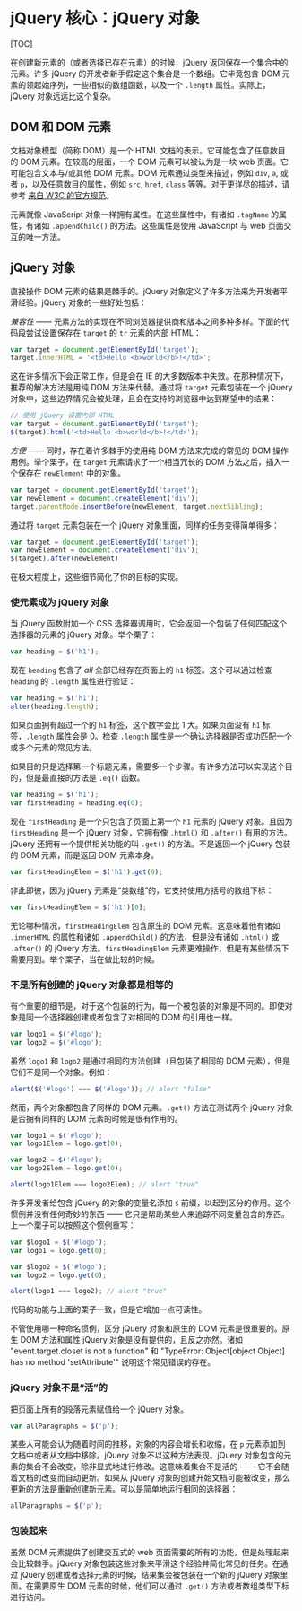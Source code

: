# jQuery 核心：jQuery 对象
[TOC]

在创建新元素的（或者选择已存在元素）的时候，jQuery 返回保存一个集合中的元素。许多 jQuery 的开发者新手假定这个集合是一个数组。它毕竟包含 DOM 元素的领起始序列，一些相似的数组函数，以及一个 `.length` 属性。实际上，jQuery 对象远远比这个复杂。

## DOM 和 DOM 元素
文档对象模型（简称 DOM）是一个 HTML 文档的表示。它可能包含了任意数目的 DOM 元素。在较高的层面，一个 DOM 元素可以被认为是一块 web 页面。它可能包含文本与/或其他 DOM 元素。DOM 元素通过类型来描述，例如 `div`, `a`, 或者 `p`，以及任意数目的属性，例如 `src`, `href`, `class` 等等。对于更详尽的描述，请参考 [来自 W3C 的官方规范](http://www.w3.org/TR/DOM-Level-2-Core/core.html#ID-745549614)。

元素就像 JavaScript 对象一样拥有属性。在这些属性中，有诸如 `.tagName` 的属性，有诸如 `.appendChild()` 的方法。这些属性是使用 JavaScript 与 web 页面交互的唯一方法。

## jQuery 对象
直接操作 DOM 元素的结果是棘手的。jQuery 对象定义了许多方法来为开发者平滑经验。jQuery 对象的一些好处包括：

*兼容性* —— 元素方法的实现在不同浏览器提供商和版本之间多种多样。下面的代码段尝试设置保存在 `target` 的 `tr` 元素的内部 HTML：
```js
var target = document.getElementById('target');
target.innerHTML = '<td>Hello <b>world</b>!</td>';
```

这在许多情况下会正常工作，但是会在 IE 的大多数版本中失效。在那种情况下，推荐的解决方法是用纯 DOM 方法来代替。通过将 `target` 元素包装在一个 jQuery 对象中，这些边界情况会被处理，且会在支持的浏览器中达到期望中的结果：
```js
// 使用 jQuery 设置内部 HTML
var target = document.getElementById('target');
$(target).html('<td>Hello <b>world</b>!</td>');
```

*方便* —— 同时，存在着许多棘手的使用纯 DOM 方法来完成的常见的 DOM 操作用例。举个栗子，在 `target` 元素请求了一个相当冗长的 DOM 方法之后，插入一个保存在 `newElement` 中的对象。
```js
var target = document.getElementById('target');
var newElement = document.createElement('div');
target.parentNode.insertBefore(newElement, target.nextSibling);
```

通过将 `target` 元素包装在一个 jQuery 对象里面，同样的任务变得简单得多：
```js
var target = document.getElementById('target');
var newElement = document.createElement('div');
$(target).after(newElement)
```

在极大程度上，这些细节简化了你的目标的实现。

### 使元素成为 jQuery 对象
当 jQuery 函数附加一个 CSS 选择器调用时，它会返回一个包装了任何匹配这个选择器的元素的 jQuery 对象。举个栗子：
```js
var heading = $('h1');
```

现在 `heading` 包含了 *all* 全部已经存在页面上的 `h1` 标签。这个可以通过检查 `heading` 的 `.length` 属性进行验证：
```js
var heading = $('h1');
alter(heading.length);
```

如果页面拥有超过一个的 `h1` 标签，这个数字会比 1 大。如果页面没有 `h1` 标签，`.length` 属性会是 0。检查 `.length` 属性是一个确认选择器是否成功匹配一个或多个元素的常见方法。

如果目的只是选择第一个标题元素，需要多一个步骤。有许多方法可以实现这个目的，但是最直接的方法是 `.eq()` 函数。
```js
var heading = $('h1');
var firstHeading = heading.eq(0);
```

现在 `firstHeading` 是一个只包含了页面上第一个 `h1` 元素的 jQuery 对象。且因为 `firstHeading` 是一个 jQuery 对象，它拥有像 `.html()` 和 `.after()` 有用的方法。jQuery 还拥有一个提供相关功能的叫 `.get()` 的方法。不是返回一个 jQuery 包装的 DOM 元素，而是返回 DOM 元素本身。
```js
var firstHeadingElem = $('h1').get(0);
```

非此即彼，因为 jQuery 元素是“类数组”的，它支持使用方括号的数组下标：
```js
var firstHeadingElem = $('h1')[0];
```

无论哪种情况，`firstHeadingElem` 包含原生的 DOM 元素。这意味着他有诸如 `.innerHTML` 的属性和诸如 `.appendChild()` 的方法，但是没有诸如 `.html()` 或 `.after()` 的 jQuery 方法。`firstHeadingElem` 元素更难操作，但是有某些情况下需要用到。举个栗子，当在做比较的时候。

### 不是所有创建的 jQuery 对象都是相等的
有个重要的细节是，对于这个包装的行为，每一个被包装的对象是不同的。即使对象是同一个选择器创建或者包含了对相同的 DOM 的引用也一样。
```js
var logo1 = $('#logo');
var logo2 = $('#logo');
```

虽然 `logo1` 和 `logo2` 是通过相同的方法创建（且包装了相同的 DOM 元素），但是它们不是同一个对象。例如：
```js
alert($('#logo') === $('#logo')); // alert "false"
```

然而，两个对象都包含了同样的 DOM 元素。`.get()` 方法在测试两个 jQuery 对象是否拥有同样的 DOM 元素的时候是很有作用的。
```js
var logo1 = $('#logo');
var logo1Elem = logo.get(0);

var logo2 = $('#logo');
var logo2Elem = logo.get(0);

alert(logo1Elem === logo2Elem); // alert "true"
```

许多开发者给包含 jQuery 的对象的变量名添加 `$` 前缀，以起到区分的作用。这个惯例并没有任何奇妙的东西 —— 它只是帮助某些人来追踪不同变量包含的东西。上一个栗子可以按照这个惯例重写：
```js
var $logo1 = $('#logo');
var logo1 = logo.get(0);

var $logo2 = $('#logo');
var logo2 = logo.get(0);

alert(logo1 === logo2); // alert "true"
```

代码的功能与上面的栗子一致，但是它增加一点可读性。

不管使用哪一种命名惯例，区分 jQuery 对象和原生的 DOM 元素是很重要的。原生 DOM 方法和属性 jQuery 对象是没有提供的，且反之亦然。诸如 "event.target.closet is not a function" 和 "TypeError: Object[object Object] has no method 'setAttribute'" 说明这个常见错误的存在。

### jQuery 对象不是“活”的
把页面上所有的段落元素赋值给一个 jQuery 对象。
```js
var allParagraphs = $('p');
```

某些人可能会认为随着时间的推移，对象的内容会增长和收缩，在 `p` 元素添加到文档中或者从文档中移除。jQuery 对象不以这种方法表现。jQuery 对象包含的元素的集合不会改变，除非显式地进行修改。这意味着集合不是活的 —— 它不会随着文档的改变而自动更新。如果从 jQuery 对象的创建开始文档可能被改变，那么更新的方法是重新创建新元素。可以是简单地运行相同的选择器：
```js
allParagraphs = $('p');
```

### 包装起来
虽然 DOM 元素提供了创建交互式的 web 页面需要的所有的功能，但是处理起来会比较棘手。jQuery 对象包装这些对象来平滑这个经验并简化常见的任务。在通过 jQuery 创建或者选择元素的时候，结果集会被包装在一个新的 jQuery 对象里面。在需要原生 DOM 元素的时候，他们可以通过 `.get()` 方法或者数组类型下标进行访问。